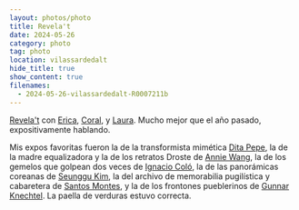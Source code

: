 ```yaml
---
layout: photos/photo
title: Revela't
date: 2024-05-26
category: photo
tag: photo
location: vilassardedalt
hide_title: true
show_content: true
filenames:
  - 2024-05-26-vilassardedalt-R0007211b
---
```


[Revela't](https://revela-t.cat) con [Erica](https://www.ericafustero.com),
[Coral](https://www.instagram.com/somethingsburning/), y
[Laura](https://www.laurameseguer.com). Mucho mejor que el año pasado,
expositivamente hablando.

Mis expos favoritas fueron la de la transformista mimética [Dita
Pepe](https://ditapepe.cz), la de la madre equalizadora y la de los retratos
Droste de [Annie Wang](https://artanniewang.weebly.com), la de los gemelos que
golpean dos veces de [Ignacio Coló](https://www.instagram.com/ignaciocolo), la
de las panorámicas coreanas de [Seunggu Kim](https://www.seunggukim.com), la
del archivo de memorabilia pugilística y cabaretera de [Santos
Montes](https://revela-t.cat/en/coleccion-santos-montes-eng), y la de los
frontones pueblerinos de [Gunnar Knechtel](https://gunnarknechtel.com). La
paella de verduras estuvo correcta.
